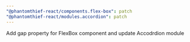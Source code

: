 ```yaml
---
"@phantomthief-react/components.flex-box": patch
"@phantomthief-react/modules.accordion": patch
---
```


Add gap property for FlexBox component and update Accodrdion module
